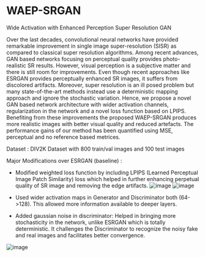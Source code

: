 # WAEP-SRGAN
Wide Activation with Enhanced Perception Super Resolution GAN 

Over the last decades, convolutional neural networks have provided remarkable improvement in single image super-resolution (SISR) as compared to classical super resolution algorithms. Among recent advances, GAN based networks focusing on perceptual quality provides photo-realistic SR results. However, visual perception is a subjective matter and there is still room for improvements. Even though recent approaches like ESRGAN provides perceptually enhanced SR images, it suffers from discolored artifacts. Moreover, super resolution is an ill posed problem but many state-of-the-art methods instead use a deterministic mapping approach and ignore the stochastic variation. Hence, we propose a novel GAN based network architecture with wider activation channels, regularization in the network and a novel loss function based on LPIPS. Benefiting from these improvements the proposed WAEP-SRGAN produces more realistic images with better visual quality and reduced artefacts. The performance gains of our method has been quantified using MSE, perceptual and no reference based metrices.


Dataset : DIV2K Dataset with 800 train/val images and 100 test images

Major Modifications over ESRGAN (baseline) :
- Modified weighted loss function by including LPIPS (Learned Perceptual Image Patch Similarity) loss which helped in further enhancing perpetual quality of SR image and removing the edge artifacts.
 ![image](https://user-images.githubusercontent.com/74488693/130466479-5868477a-3c77-4c74-884d-9978f99e3434.png)
 ![image](https://user-images.githubusercontent.com/74488693/130466727-da041e3d-9ac2-4d57-b4b1-221c938d269b.png)

- Used wider activation maps in Generator and Discriminator both (64->128). This allowed more information available to deeper layers.
- Added gaussian noise in discriminator: Helped in bringing more stochasticity in the network, unlike ESRGAN which is totally deterministic. It challenges the Discriminator to recognize the noisy fake and real images and facilitates better convergence.

 ![image](https://user-images.githubusercontent.com/74488693/130466774-626f2213-881a-4511-ba0d-077e4d26b2e2.png)

